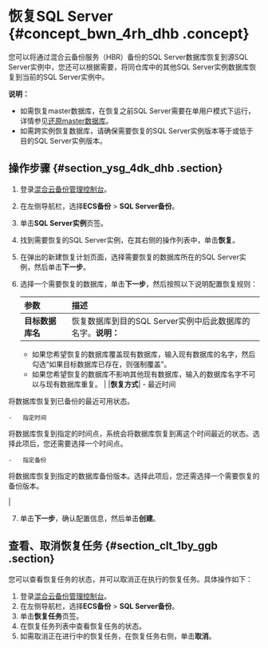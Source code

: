 # 恢复SQL Server {#concept_bwn_4rh_dhb .concept}

您可以将通过混合云备份服务（HBR）备份的SQL Server数据库恢复到源SQL Server实例中，您还可以根据需要，将同仓库中的其他SQL Server实例数据库恢复到当前的SQL Server实例中。

**说明：** 

-   如需恢复master数据库，在恢复之前SQL Server需要在单用户模式下运行，详情参见[还原master数据库](https://docs.microsoft.com/zh-cn/sql/relational-databases/backup-restore/restore-the-master-database-transact-sql?view=sql-server-2017)。
-   如需跨实例恢复数据库，请确保需要恢复的SQL Server实例版本等于或低于目的SQL Server实例版本。

## 操作步骤 {#section_ysg_4dk_dhb .section}

1.  登录[混合云备份管理控制台](https://hbr.console.aliyun.com)。
2.  在左侧导航栏，选择**ECS备份** \> **SQL Server备份**。
3.  单击**SQL Server实例**页签。
4.  找到需要恢复的SQL Server实例，在其右侧的操作列表中，单击**恢复**。
5.  在弹出的新建恢复计划页面，选择需要恢复的数据库所在的SQL Server实例，然后单击**下一步**。
6.  选择一个需要恢复的数据库，单击**下一步**，然后按照以下说明配置恢复规则：

    |参数|描述|
    |:-|:-|
    |**目标数据库名**|恢复数据库到目的SQL Server实例中后此数据库的名字。**说明：** 

    -   如果您希望恢复的数据库覆盖现有数据库，输入现有数据库的名字，然后勾选“如果目标数据库已存在，则强制覆盖”。
    -   如果您希望恢复的数据库不影响其他现有数据库，输入的数据库名字不可以与现有数据库重复。
|
    |**恢复方式**|     -   最近时间

将数据库恢复到已备份的最近可用状态。

    -   指定时间

将数据库恢复到指定的时间点，系统会将数据库恢复到离这个时间最近的状态。选择此项后，您还需要选择一个时间点。

    -   指定备份

将数据库恢复到指定的数据库备份版本。选择此项后，您还需选择一个需要恢复的备份版本。

 |

7.  单击**下一步**，确认配置信息，然后单击**创建**。

## 查看、取消恢复任务 {#section_clt_1by_ggb .section}

您可以查看恢复任务的状态，并可以取消正在执行的恢复任务。具体操作如下：

1.  登录[混合云备份管理控制台](https://hbr.console.aliyun.com)。
2.  在左侧导航栏，选择**ECS备份** \> **SQL Server备份**。
3.  单击**恢复任务**页签。
4.  在恢复任务列表中查看恢复任务的状态。
5.  如需取消正在进行中的恢复任务，在恢复任务右侧，单击**取消**。

